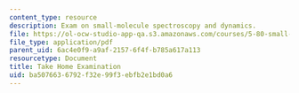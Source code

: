 ```yaml
---
content_type: resource
description: Exam on small-molecule spectroscopy and dynamics.
file: https://ol-ocw-studio-app-qa.s3.amazonaws.com/courses/5-80-small-molecule-spectroscopy-and-dynamics-fall-2008/ba5076636792f32e99f3ebfb2e1bd0a6_examf_1978.pdf
file_type: application/pdf
parent_uid: 6ac4e0f9-a9af-2157-6f4f-b785a617a113
resourcetype: Document
title: Take Home Examination
uid: ba507663-6792-f32e-99f3-ebfb2e1bd0a6
---
```


